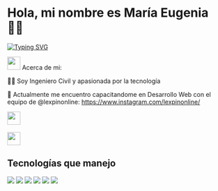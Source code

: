 <h1>Hola, mi nombre es María Eugenia 🙋‍♀️</h1>

[![Typing SVG](https://readme-typing-svg.demolab.com?font=Fira+Code&pause=1000&color=2CF746&random=false&width=435&lines=Bienvenido+a+mi+perfil+%F0%9F%A4%96%E2%9C%A8%F0%9F%92%BB%E2%98%95%F0%9F%91%BD)](https://git.io/typing-svg)

<img src="https://media.giphy.com/media/iY8CRBdQXODJSCERIr/giphy.gif" width="30px">&nbsp;Acerca de mi: 

👷‍♀ Soy Ingeniero Civil y apasionada por la tecnología 

🌱 Actualmente me encuentro capacitandome en Desarrollo Web con el equipo de @lexpinonline: https://www.instagram.com/lexpinonline/ 

<img src="https://media.giphy.com/media/ObNTw8Uzwy6KQ/giphy.gif" width="30px">&nbsp;
<p align="left">

<img src="https://media.giphy.com/media/iY8CRBdQXODJSCERIr/giphy.gif" width="30px"><h2>Tecnologías que manejo</h2>
<img src="https://img.icons8.com/color/48/000000/html-5--v1.png"/> <img src="https://img.icons8.com/color/48/000000/css3.png"/> <img src="https://img.icons8.com/color/48/000000/sass.png"/> <img src="https://img.icons8.com/color/48/000000/javascript--v1.png"/> <img src="https://img.icons8.com/office/48/000000/react.png"/> <img src="https://img.icons8.com/color/48/000000/nextjs.png"/>




  
